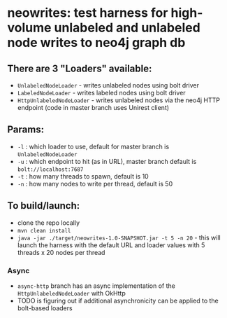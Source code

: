 # neowrites: test harness for high-volume unlabeled and unlabeled node writes to neo4j graph db

## There are 3 "Loaders" available:
- ```UnlabeledNodeLoader``` - writes unlabeled nodes using bolt driver
- ```LabeledNodeLoader``` - writes labeled nodes using bolt driver
- ```HttpUnlabeledNodeLoader``` - writes unlabeled nodes via the neo4j HTTP endpoint (code in master branch uses Unirest client)

## Params:
- ```-l``` : which loader to use, default for master branch is ```UnlabeledNodeLoader```
- ```-u``` : which endpoint to hit (as in URL), master branch default is ```bolt://localhost:7687```
- ```-t``` : how many threads to spawn, default is 10
- ```-n``` : how many nodes to write per thread, default is 50

## To build/launch:
- clone the repo locally
- ```mvn clean install```
- ```java -jar ./target/neowrites-1.0-SNAPSHOT.jar -t 5 -n 20``` - this will launch the harness with the default URL and loader values with 5 threads x 20 nodes per thread 

### Async
- ```async-http``` branch has an async implementation of the ```HttpUnlabeledNodeLoader``` with OkHttp
- TODO is figuring out if additional asynchronicity can be applied to the bolt-based loaders
